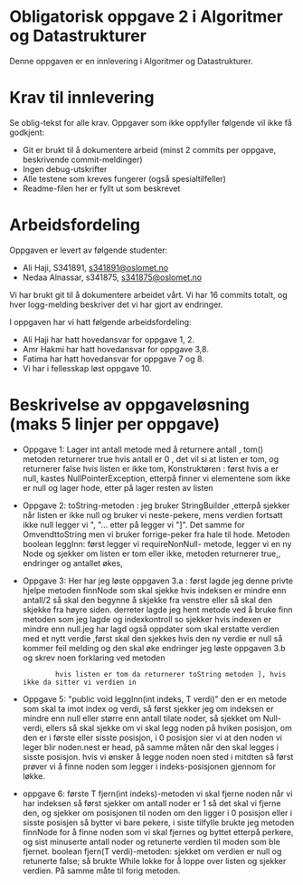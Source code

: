 # Obligatorisk oppgave 2 i Algoritmer og Datastrukturer

Denne oppgaven er en innlevering i Algoritmer og Datastrukturer. 

# Krav til innlevering

Se oblig-tekst for alle krav. Oppgaver som ikke oppfyller følgende vil ikke få godkjent:

* Git er brukt til å dokumentere arbeid (minst 2 commits per oppgave, beskrivende commit-meldinger)	
* Ingen debug-utskrifter
* Alle testene som kreves fungerer (også spesialtilfeller)
* Readme-filen her er fyllt ut som beskrevet

# Arbeidsfordeling

Oppgaven er levert av følgende studenter:
* Ali Haji, S341891, s341891@oslomet.no
* Nedaa Alnassar, s341875, s341875@oslomet.no

Vi har brukt git til å dokumentere arbeidet vårt. Vi har 16 commits totalt, og hver logg-melding beskriver det vi har gjort av endringer.

I oppgaven har vi hatt følgende arbeidsfordeling:
* Ali Haji har hatt hovedansvar for oppgave 1, 2. 
* Amr Hakmi har hatt hovedansvar for oppgave 3,8. 
* Fatima har hatt hovedansvar for oppgave 7 og 8. 
* Vi har i fellesskap løst oppgave 10. 


# Beskrivelse av oppgaveløsning (maks 5 linjer per oppgave)

* Oppgave 1: Lager int antall metode med å returnere antall , 
              tom() metoden  returnerer true hvis antall er 0 , det vil si at listen er tom, 
              og returnerer false hvis listen er ikke tom,
             Konstruktøren : først hvis a er null, kastes NullPointerException, 
             etterpå finner vi elementene som ikke er null og lager hode, 
             etter på lager resten av listen
* Oppgave 2: toString-metoden : jeg bruker StringBuilder ,etterpå  sjekker når listen er ikke null og bruker vi neste-pekere, mens 
              verdien fortsatt ikke null legger vi ", "... etter på legger vi "]".
             Det samme for OmvendttoString men vi bruker forrige-peker fra hale til hode.
             Metoden boolean leggInn: først legger vi requireNonNull- metode, legger vi en ny Node og sjekker om listen er tom eller ikke,
             metoden returnerer true,, endringer og antallet økes,
* Oppgave 3: Her har jeg løste oppgaven 3.a : først lagde jeg denne privte hjelpe metoden finnNode som skal sjekke hvis
 indeksen er mindre enn antall/2 så skal den begynne å skjekke fra venstre eller så skal den skjekke fra høyre siden.
             derreter lagde jeg hent metode ved å bruke finn metoden som jeg lagde og indexkontroll so sjekker hvis
              indexen er mindre enn null.jeg har lagd også oppdater som skal erstatte verdien med et nytt verdie ,først
               skal den sjekkes hvis den ny verdie er null så kommer feil melding og den skal øke endringer
             jeg løste oppgaven 3.b og skrev noen forklaring ved metoden            
             
              hvis listen er tom da returnerer toString metoden ], hvis ikke da sitter vi verdien in 
* Oppgave 5: "public void leggInn(int indeks, T verdi)" den er en metode som skal ta imot index og verdi,
 så først sjekker jeg om indeksen er mindre enn null eller større enn antall tilate noder,
 så sjekket om Null-verdi, ellers så skal sjekke om vi skal legg noden på hviken posisjon,
 om den er i første eller sisste posisjon, i 0 posisjon sier vi at den noden vi leger blir noden.nest er head, på samme måten når den skal legges i sisste posisjon.
 hvis vi ønsker å legge noden noen sted i mitdten så først prøver vi å finne noden som legger i indeks-posisjonen gjennom for løkke.
 * oppgave 6: første T fjern(int indeks)-metoden vi skal fjerne noden når vi har indeksen så først sjekker om antall noder er 1 så
 det skal vi fjerne den, og sjekker om posisjonen til noden om den ligger i 0 posisjon eller i sisste posisjen så bytter vi 
 bare pekere, i siste tilfylle brukte jeg metoden finnNode for å finne noden som vi skal fjernes og byttet etterpå perkere, og sist minuserte antall noder og retunerte verdien til moden som ble fjernet.
 boolean fjern(T verdi)-metoden: sjekket om verdien er null og retunerte false; så brukte While lokke for å loppe over listen og sjekker verdien.
 På samme måte til forig metoden.
 

